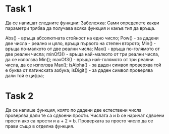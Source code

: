 # Task 1
Да се напишат следните функции:
Забележка: Сами определете какви параметри трябва да получава всяка функция и какъв тип да връща.

Abs() - връща абсолютната стойност на едно число;
Pow() - за дадени две числа - реално и цяло, връща първото на степен второто;
Min() - връща по-малкото от две реални числа;
Max() - връща по-голямото от две реални числа;
minOf3() - връща най-малкото от три реални числа, да се използва Min();
maxOf3() - връща най-голямото от три реални числа, да се използва Max();
isAlpha() - за даден символ проверява той е буква от латинската азбука;
isDigit() - за даден символ проверява дали той е цифра;

# Task 2
Да се напише функция, която по дадени две естествени числа проверява дали те са сдвоени прости.
Числата a и b се наричат сдвоени прости ако са прости и a + 2 = b. Проверката за просто число да се прави също в отделна функция.